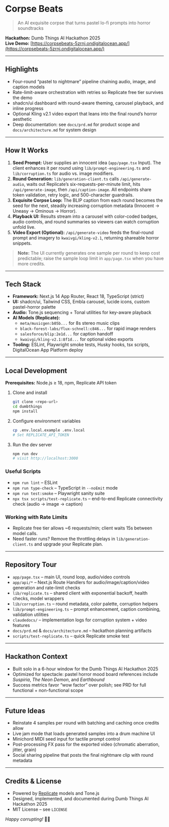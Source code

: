 # Corpse Beats

> An AI exquisite corpse that turns pastel lo-fi prompts into horror soundtracks

**Hackathon:** Dumb Things AI Hackathon 2025  
**Live Demo:** [https://corpsebeats-5zrnj.ondigitalocean.app/](https://corpsebeats-5zrnj.ondigitalocean.app/)

---

## Highlights
- Four-round “pastel to nightmare” pipeline chaining audio, image, and caption models
- Rate-limit-aware orchestration with retries so Replicate free tier survives the demo
- shadcn/ui dashboard with round-aware theming, carousel playback, and inline progress
- Optional Kling v2.1 video export that leans into the final round’s horror aesthetic
- Deep documentation: see `docs/prd.md` for product scope and `docs/architecture.md` for system design

---

## How It Works
1. **Seed Prompt:** User supplies an innocent idea (`app/page.tsx` Input). The client enhances it per round using `lib/prompt-engineering.ts` and `lib/corruption.ts` for audio vs. image modifiers.
2. **Round Generation:** `lib/generation-client.ts` calls `/api/generate-audio`, waits out Replicate’s six-requests-per-minute limit, hits `/api/generate-image`, then `/api/caption-image`. All endpoints share token validation, retry logic, and 500-character guardrails.
3. **Exquisite Corpse Loop:** The BLIP caption from each round becomes the seed for the next, steadily increasing corruption metadata (Innocent → Uneasy → Ominous → Horror).
4. **Playback UI:** Results stream into a carousel with color-coded badges, audio controls, and round summaries so viewers can watch corruption unfold live.
5. **Video Export (Optional):** `/api/generate-video` feeds the final-round prompt and imagery to `kwaivgi/kling-v2.1`, returning shareable horror snippets.

> **Note:** The UI currently generates one sample per round to keep cost predictable; raise the sample loop limit in `app/page.tsx` when you have more credits.

---

## Tech Stack
- **Framework:** Next.js 14 App Router, React 18, TypeScript (strict)
- **UI:** shadcn/ui, Tailwind CSS, Embla carousel, lucide icons, custom pastel-horror palette
- **Audio:** Tone.js sequencing + Tonal utilities for key-aware playback
- **AI Models (Replicate):**
  - `meta/musicgen:b05b...` for 8s stereo music clips
  - `black-forest-labs/flux-schnell:c846...` for rapid image renders
  - `salesforce/blip:2e1d...` for caption handoff
  - `kwaivgi/kling-v2.1:8f1d...` for optional video exports
- **Tooling:** ESLint, Playwright smoke tests, Husky hooks, tsx scripts, DigitalOcean App Platform deploy

---

## Local Development
**Prerequisites:** Node.js ≥ 18, npm, Replicate API token

1. Clone and install
   ```bash
   git clone <repo-url>
   cd dumbthings
   npm install
   ```
2. Configure environment variables
   ```bash
   cp .env.local.example .env.local
   # Set REPLICATE_API_TOKEN
   ```
3. Run the dev server
   ```bash
   npm run dev
   # visit http://localhost:3000
   ```

### Useful Scripts
- `npm run lint` – ESLint
- `npm run type-check` – TypeScript in `--noEmit` mode
- `npm run test:smoke` – Playwright sanity suite
- `npx tsx scripts/test-replicate.ts` – end-to-end Replicate connectivity check (audio → image → caption)

### Working with Rate Limits
- Replicate free tier allows ~6 requests/min; client waits 15s between model calls.
- Need faster runs? Remove the throttling delays in `lib/generation-client.ts` and upgrade your Replicate plan.

---

## Repository Tour
- `app/page.tsx` – main UI, round loop, audio/video controls
- `app/api/*` – Next.js Route Handlers for audio/image/caption/video generation and rate-limit checks
- `lib/replicate.ts` – shared client with exponential backoff, health checks, model wrappers
- `lib/corruption.ts` – round metadata, color palette, corruption helpers
- `lib/prompt-engineering.ts` – prompt enhancement, caption combining, validation utilities
- `claudedocs/` – implementation logs for corruption system + video features
- `docs/prd.md` & `docs/architecture.md` – hackathon planning artifacts
- `scripts/test-replicate.ts` – quick Replicate smoke test

---

## Hackathon Context
- Built solo in a 6-hour window for the Dumb Things AI Hackathon 2025
- Optimized for spectacle: pastel horror mood board references include *Suspiria*, *The Neon Demon*, and *Earthbound*
- Success metrics favor “wow factor” over polish; see PRD for full functional + non-functional scope

---

## Future Ideas
- Reinstate 4 samples per round with batching and caching once credits allow
- Live jam mode that loads generated samples into a drum machine UI
- Minichord MIDI seed input for tactile prompt control
- Post-processing FX pass for the exported video (chromatic aberration, jitter, grain)
- Social sharing pipeline that posts the final nightmare clip with round metadata

---

## Credits & License
- Powered by [Replicate](https://replicate.com/) models and Tone.js
- Designed, implemented, and documented during Dumb Things AI Hackathon 2025
- MIT License – see `LICENSE`

*Happy corrupting!* 🎵👻
